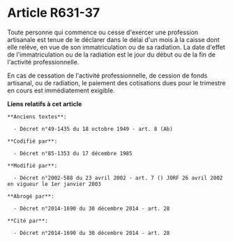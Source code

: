 # Article R631-37

Toute personne qui commence ou cesse d'exercer une profession artisanale est tenue de le déclarer dans le délai d'un mois à
la caisse dont elle relève, en vue de son immatriculation ou de sa radiation. La date d'effet de l'immatriculation ou de la
radiation est le jour du début ou de la fin de l'activité professionnelle.

En cas de cessation de l'activité professionnelle, de cession de fonds artisanal, ou de radiation, le paiement des
cotisations dues pour le trimestre en cours est immédiatement exigible.

**Liens relatifs à cet article**

	**Anciens textes**:

	  - Décret n°49-1435 du 18 octobre 1949 - art. 8 (Ab)

	**Codifié par**:

	  - Décret n°85-1353 du 17 décembre 1985

	**Modifié par**:

	  - Décret n°2002-588 du 23 avril 2002 - art. 7 () JORF 26 avril 2002 en vigueur le 1er janvier 2003

	**Abrogé par**:

	  - Décret n°2014-1690 du 30 décembre 2014 - art. 28

	**Cité par**:

	  - Décret n°2014-1690 du 30 décembre 2014 - art. 28
